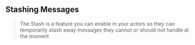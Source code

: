 ## Stashing Messages

> The Stash is a feature you can enable in your actors so they can temporarily stash away messages they cannot or should not handle at the moment
